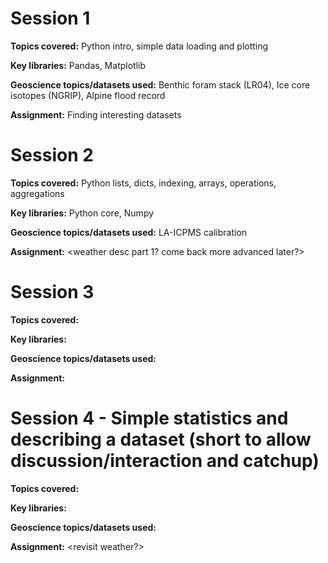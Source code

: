 # Session 1
**Topics covered:** Python intro, simple data loading and plotting

**Key libraries:** Pandas, Matplotlib

**Geoscience topics/datasets used:** Benthic foram stack (LR04), Ice core isotopes (NGRIP), Alpine flood record

**Assignment:** Finding interesting datasets

# Session 2
**Topics covered:** Python lists, dicts, indexing, arrays, operations, aggregations

**Key libraries:** Python core, Numpy

**Geoscience topics/datasets used:** LA-ICPMS calibration

**Assignment:** <weather desc part 1? come back more advanced later?>

# Session 3
**Topics covered:**

**Key libraries:**

**Geoscience topics/datasets used:**

**Assignment:**

# Session 4 - Simple statistics and describing a dataset (short to allow discussion/interaction and catchup)
**Topics covered:**

**Key libraries:**

**Geoscience topics/datasets used:**

**Assignment:** <revisit weather?>
